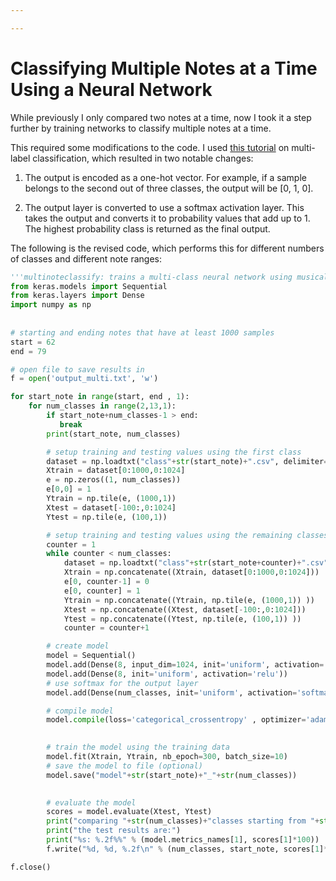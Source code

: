 ```yaml
---

---
```


Classifying Multiple Notes at a Time Using a Neural Network
=====

While previously I only compared two notes at a time, now I took it a step further by training networks to classify multiple notes at a time.

This required some modifications to the code. I used [this tutorial](https://towardsdatascience.com/multi-label-image-classification-with-neural-network-keras-ddc1ab1afede) on multi-label classification, which resulted in two notable changes:

1. The output is encoded as a one-hot vector. For example, if a sample belongs to the second out of three classes, the output will be [0, 1, 0].

2. The output layer is converted to use a softmax activation layer. This takes the output and converts it to probability values that add up to 1. The highest probability class is returned as the final output.

The following is the revised code, which performs this for different numbers of classes and different note ranges:
```python
'''multinoteclassify: trains a multi-class neural network using musical note data and evaluates the classification accuracy as the number of classes increases from 2 to 13'''
from keras.models import Sequential
from keras.layers import Dense
import numpy as np
                
                
# starting and ending notes that have at least 1000 samples
start = 62
end = 79 

# open file to save results in
f = open('output_multi.txt', 'w')

for start_note in range(start, end , 1):
    for num_classes in range(2,13,1):
        if start_note+num_classes-1 > end:
           break
        print(start_note, num_classes)

        # setup training and testing values using the first class
        dataset = np.loadtxt("class"+str(start_note)+".csv", delimiter=",")
        Xtrain = dataset[0:1000,0:1024]
        e = np.zeros((1, num_classes))
        e[0,0] = 1
        Ytrain = np.tile(e, (1000,1))
        Xtest = dataset[-100:,0:1024]
        Ytest = np.tile(e, (100,1))

        # setup training and testing values using the remaining classes
        counter = 1
        while counter < num_classes: 
            dataset = np.loadtxt("class"+str(start_note+counter)+".csv", delimiter=",")
            Xtrain = np.concatenate((Xtrain, dataset[0:1000,0:1024])) 
            e[0, counter-1] = 0
            e[0, counter] = 1
            Ytrain = np.concatenate((Ytrain, np.tile(e, (1000,1)) ))
            Xtest = np.concatenate((Xtest, dataset[-100:,0:1024])) 
            Ytest = np.concatenate((Ytest, np.tile(e, (100,1)) ))
            counter = counter+1

        # create model
        model = Sequential()
        model.add(Dense(8, input_dim=1024, init='uniform', activation='relu'))
        model.add(Dense(8, init='uniform', activation='relu'))
        # use softmax for the output layer
        model.add(Dense(num_classes, init='uniform', activation='softmax'))

        # compile model
        model.compile(loss='categorical_crossentropy' , optimizer='adam', metrics=['accuracy'])
                

        # train the model using the training data
        model.fit(Xtrain, Ytrain, nb_epoch=300, batch_size=10)
        # save the model to file (optional)
        model.save("model"+str(start_note)+"_"+str(num_classes))
                

        # evaluate the model
        scores = model.evaluate(Xtest, Ytest)
        print("comparing "+str(num_classes)+"classes starting from "+str(start_note))
        print("the test results are:")
        print("%s: %.2f%%" % (model.metrics_names[1], scores[1]*100))
        f.write("%d, %d, %.2f\n" % (num_classes, start_note, scores[1]*100))

f.close()


```



